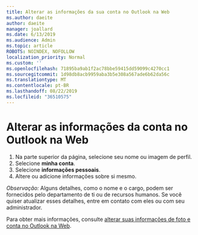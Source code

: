 ```yaml
---
title: Alterar as informações da sua conta no Outlook na Web
ms.author: daeite
author: daeite
manager: joallard
ms.date: 6/13/2019
ms.audience: Admin
ms.topic: article
ROBOTS: NOINDEX, NOFOLLOW
localization_priority: Normal
ms.custom: ''
ms.openlocfilehash: 71895ba9ab1f2ac78bbe59415dd59099c4270cc1
ms.sourcegitcommit: 1d98db8acb9959aba3b5e308a567ade6b62da56c
ms.translationtype: MT
ms.contentlocale: pt-BR
ms.lasthandoff: 08/22/2019
ms.locfileid: "36510575"
---
```

# <a name="change-account-information-in-outlook-on-the-web"></a>Alterar as informações da conta no Outlook na Web

1. Na parte superior da página, selecione seu nome ou imagem de perfil.
1. Selecione **minha conta**.
1. Selecione **informações pessoais**.
1. Altere ou adicione informações sobre si mesmo.

*Observação:* Alguns detalhes, como o nome e o cargo, podem ser fornecidos pelo departamento de ti ou de recursos humanos. Se você quiser atualizar esses detalhes, entre em contato com eles ou com seu administrador.

Para obter mais informações, consulte [alterar suas informações de foto e conta no Outlook na Web](https://support.office.com/article/b2dbb289-851d-4bed-93c3-3e136f5659ec).
